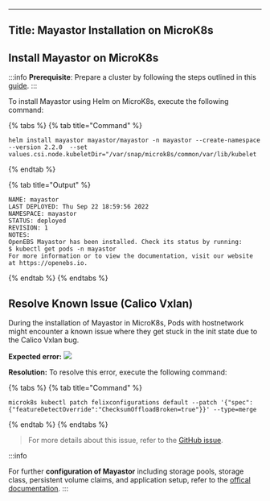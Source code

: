 ----
Title: Mayastor Installation on MicroK8s
----

## Install Mayastor on MicroK8s

:::info
**Prerequisite**: Prepare a cluster by following the steps outlined in this [guide](https://mayastor.gitbook.io/introduction/quickstart/preparing-the-cluster).
:::

To install Mayastor using Helm on MicroK8s, execute the following command:

{% tabs %}
{% tab title="Command" %}
```text 
helm install mayastor mayastor/mayastor -n mayastor --create-namespace --version 2.2.0  --set values.csi.node.kubeletDir="/var/snap/microk8s/common/var/lib/kubelet
```
{% endtab %}

{% tab title="Output" %}
```text
NAME: mayastor
LAST DEPLOYED: Thu Sep 22 18:59:56 2022
NAMESPACE: mayastor
STATUS: deployed
REVISION: 1
NOTES:
OpenEBS Mayastor has been installed. Check its status by running:
$ kubectl get pods -n mayastor
For more information or to view the documentation, visit our website at https://openebs.io.
```
{% endtab %}
{% endtabs %}

## Resolve Known Issue (Calico Vxlan)

During the installation of Mayastor in MicroK8s, Pods with hostnetwork might encounter a known issue where they get stuck in the init state due to the Calico Vxlan bug.

**Expected error:**
![](https://hackmd.io/_uploads/Syigxz7u3.png)

**Resolution:**
To resolve this error, execute the following command:

{% tabs %}
{% tab title="Command" %}

```text
microk8s kubectl patch felixconfigurations default --patch '{"spec":{"featureDetectOverride":"ChecksumOffloadBroken=true"}}' --type=merge
```
{% endtab %}
{% endtabs %}


> For more details about this issue, refer to the [GitHub issue](https://github.com/canonical/microk8s/issues/3695).

:::info

For further **configuration of Mayastor** including storage pools, storage class, persistent volume claims, and application setup, refer to the [offical documentation](https://mayastor.gitbook.io/introduction/quickstart/configure-mayastor). 
:::